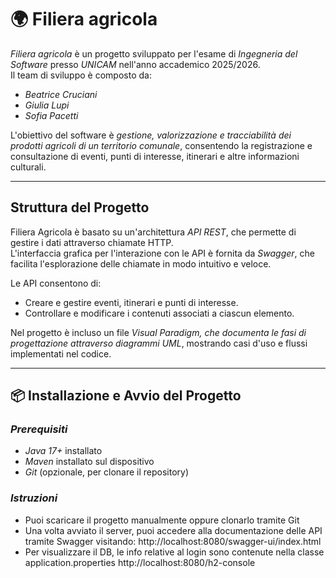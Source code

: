 # 🌍 Filiera agricola

*Filiera agricola* è un progetto sviluppato per l'esame di *Ingegneria del Software* presso *UNICAM* nell'anno accademico 2025/2026.  
Il team di sviluppo è composto da:
- *Beatrice Cruciani*
- *Giulia Lupi*
- *Sofia Pacetti*

L'obiettivo del software è *gestione, valorizzazione e tracciabilità dei prodotti agricoli di un territorio comunale*, consentendo la registrazione e consultazione di eventi, punti di interesse, itinerari e altre informazioni culturali.

---

## Struttura del Progetto

Filiera Agricola è basato su un'architettura *API REST*, che permette di gestire i dati attraverso chiamate HTTP.  
L'interfaccia grafica per l'interazione con le API è fornita da *Swagger*, che facilita l'esplorazione delle chiamate in modo intuitivo e veloce.

Le API consentono di:
-  Creare e gestire eventi, itinerari e punti di interesse.
-  Controllare e modificare i contenuti associati a ciascun elemento.

Nel progetto è incluso un file *Visual Paradigm, che documenta le fasi di progettazione attraverso diagrammi UML*, mostrando casi d'uso e flussi implementati nel codice.

---

## 📦 Installazione e Avvio del Progetto

### *Prerequisiti*
- *Java 17+* installato
- *Maven* installato sul dispositivo
- *Git* (opzionale, per clonare il repository)

### *Istruzioni*
- Puoi scaricare il progetto manualmente oppure clonarlo tramite Git
- Una volta avviato il server, puoi accedere alla documentazione delle API tramite Swagger visitando:
http://localhost:8080/swagger-ui/index.html
- Per visualizzare il DB, le info relative al login sono contenute nella classe application.properties
http://localhost:8080/h2-console
